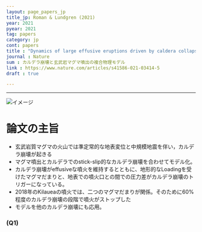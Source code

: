 ```yaml
---
layout: page_papers_jp
title_jp: Roman & Lundgren (2021)
year: 2021
pyear: 2021
tag: papers
category: jp
cont: papers
title : "Dynamics of large effusive eruptions driven by caldera collapse"
journal : Nature
sum : カルデラ崩壊と玄武岩マグマ噴出の複合物理モデル
link : https://www.nature.com/articles/s41586-021-03414-5
draft : true

---
```


---

![イメージ](../../../../../assets/paperimg/210729.png)

# 論文の主旨

- 玄武岩質マグマの火山では準定常的な地表変位と中規模地震を伴い，カルデラ崩壊が起きる
- マグマ噴出とカルデラでのstick-slip的なカルデラ崩壊を合わせてモデル化。
- カルデラ崩壊がeffusiveな噴火を維持するとともに、地形的なLoadingを受けたマグマだまりと、地表での噴火口との間での圧力差がカルデラ崩壊のトリガーになっている。
- 2018年のKilaueaの噴火では、二つのマグマだまりが関係。そのために60%程度のカルデラ崩壊の段階で噴火がストップした
- モデルを他のカルデラ崩壊にも応用。

### (Q1)
